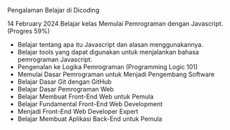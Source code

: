 Pengalaman Belajar di Dicoding

14 February 2024
Belajar kelas Memulai Pemrograman dengan Javascript. (Progres 59%)
* Belajar tentang apa itu Javascript dan alasan menggunakannya.
* Belajar tools yang dapat digunakan untuk menjalankan bahasa pemrograman Javascript.
* Pengenalan ke Logika Pemrograman (Programming Logic 101)
* Memulai Dasar Pemrograman untuk Menjadi Pengembang Software
* Belajar Dasar Git dengan GitHub
* Belajar Dasar Pemrograman Web
* Belajar Membuat Front-End Web untuk Pemula
* Belajar Fundamental Front-End Web Development
* Menjadi Front-End Web Developer Expert
* Belajar Membuat Aplikasi Back-End untuk Pemula
